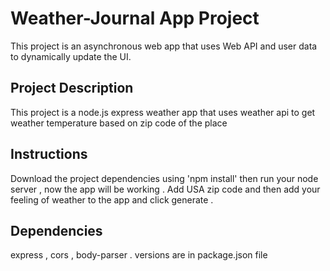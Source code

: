 # Weather-Journal App Project
This project is an asynchronous web app that uses Web API and user data to dynamically update the UI.

## Project Description
This project is a node.js express weather app that uses weather api to get weather temperature based on zip code of the place  

## Instructions
Download the project dependencies using 'npm install' then run your node server , now the app will be working . Add USA zip code and then add your feeling of weather to the app and click generate .  

## Dependencies 
express , cors , body-parser . 
versions are in package.json file
